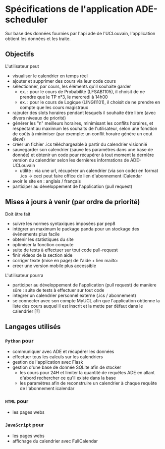 # Spécifications de l'application ADE-scheduler
Sur base des données fournies par l'api ade de l'UCLouvain, l'application obtient les données et les traite.

## Objectifs
L'utilisateur peut
- visualiser le calendrier en temps réel
- ajouter et supprimer des cours via leur code cours
- sélectionner, par cours, les éléments qu'il souhaite garder
  - ex. : pour le cours de Probabilité (LFSAB1105), il choisit de ne prendre que le TP n°3, le mercredi à 14h00
  - ex. : pour le cours de Logique (LINGI1101), il choisit de ne prendre en compte que les cours magistraux
- rajouter des slots horaires pendant lesquels il souhaite être libre (avec divers niveaux de priorité)
- générer les "n" meilleurs horaires, minimisant les conflits horaires, et respectant au maximum les souhaits de l'utilisateur, selon une fonction de coûts à minimiser (par exemple: un conflit horaire génère un cout élevé)
- créer un fichier .ics téléchargeable à partir du calendrier visionnié
- sauvegarder son calendrier (sauve les paramètres dans une base de donnée) et obtenir un code pour récupérer à tout moment la dernière version du calendrier selon les dernières informations de ADE-UCLouvain
  - utilité : via une url, récupérer un calendrier (via son code) en format .ics -> ceci peut faire office de lien d'abonnement iCalendar
- avoir le site en : anglais / français
- participer au développement de l'application (pull request)

## Mises à jours à venir (par ordre de priorité)

Doit être fait
- suivre les normes syntaxiques imposées par pep8
- intégrer un maximum le package panda pour un stockage des évènements plus facile
- obtenir les statistiques du site
- optimiser la fonction compute
- suite de tests à effectuer sur tout code pull-request
- finir videos de la section aide
- corriger texte (mise en page) de l'aide + lien mailto:
- creer une version mobile plus accessible

L'utilisateur pourra
- participer au développement de l'application (pull request) de manière sûre : suite de tests à effectuer sur tout code
- integrer un calendrier personnel externe (.ics / abonnement)
- se connecter avec son compte MyUCL afin que l'application obtienne la liste des cours auquel il est inscrit et la mette par défaut dans le calendrier [?]

## Langages utilisés

### `Python` pour
- communiquer avec ADE et récupérer les données
- effectuer tous les calculs sur les calendriers
- gestion de l'application avec Flask
- gestion d'une base de donnée SQLite afin de stocker 
  - les cours pour 24H et limiter la quantité de requêtes ADE en allant d'abord rechercher ce qu'il existe dans la base
  - les paramètres afin de reconstruire un calendrier à chaque requête de l'abonnement icalendar

### `HTML` pour
- les pages webs

### `JavaScript` pour
- les pages webs
- affichage du calendrier avec FullCalendar
